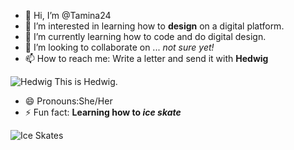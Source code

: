 - 👋 Hi, I’m @Tamina24
- 👀 I’m interested in learning how to **design** on a digital platform. 
- 🌱 I’m currently learning how to code and do digital design.
- 💞️ I’m looking to collaborate on ... _not sure yet!_
- 📫 How to reach me: Write a letter and send it with **Hedwig**
  
![Hedwig](https://github.com/user-attachments/assets/c47f9f5b-5db1-498a-8b20-c6ccd4a8a079)
This is Hedwig.
- 😄 Pronouns:She/Her
- ⚡ Fun fact: **Learning how to *ice skate***

![Ice Skates](https://github.com/user-attachments/assets/559b5588-d3b6-419b-8ba9-7a7301426422)
<!---
Tamina24/Tamina24 is a ✨ special ✨ repository because its `README.md` (this file) appears on your GitHub profile.
You can click the Preview link to take a look at your changes.
--->
